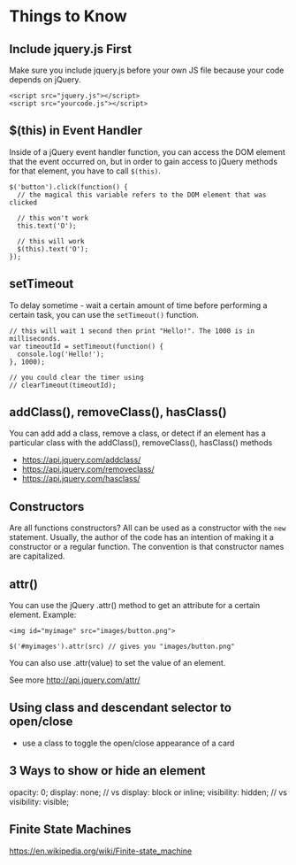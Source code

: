 # Things to Know

## Include jquery.js First

Make sure you include jquery.js before your own JS file because your code depends on jQuery.

```
<script src="jquery.js"></script>
<script src="yourcode.js"></script>
```

## $(this) in Event Handler

Inside of a jQuery event handler function, you can access the DOM element that the event occurred on, but in order to gain access to jQuery methods for that element, you have to call `$(this)`.

```
$('button').click(function() {
  // the magical this variable refers to the DOM element that was clicked

  // this won't work
  this.text('O');

  // this will work
  $(this).text('O');
});
```

## setTimeout

To delay sometime - wait a certain amount of time before performing a certain task, you can use the `setTimeout()` function.

```
// this will wait 1 second then print "Hello!". The 1000 is in milliseconds.
var timeoutId = setTimeout(function() {
  console.log('Hello!');
}, 1000);

// you could clear the timer using
// clearTimeout(timeoutId);
```

## addClass(), removeClass(), hasClass()

You can add add a class, remove a class, or detect if an element has a particular class with the addClass(), removeClass(), hasClass() methods

* https://api.jquery.com/addclass/
* https://api.jquery.com/removeclass/
* https://api.jquery.com/hasclass/

## Constructors

Are all functions constructors? All can be used as a constructor with the `new` statement. Usually, the author of the code has an intention of making it a constructor or a regular function. The convention is that constructor names are capitalized.

## attr()

You can use the jQuery .attr() method to get an attribute for a certain element. Example:

```
<img id="myimage" src="images/button.png">
```

```use this to match the values/picture
$('#myimages').attr(src) // gives you "images/button.png"
```

You can also use .attr(value) to set the value of an element.

See more http://api.jquery.com/attr/

## Using class and descendant selector to open/close

* use a class to toggle the open/close appearance of a card

## 3 Ways to show or hide an element

opacity: 0;
display: none; // vs display: block or inline;
visibility: hidden; // vs visibility: visible;

## Finite State Machines

https://en.wikipedia.org/wiki/Finite-state_machine
